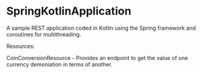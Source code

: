 # SpringKotlinApplication

A sample REST application coded in Kotlin using the Spring framework and coroutines for multithreading.

Resources:

CoinConversionResource - Provides an endpoint to get the value of one currency demoniation in terms of another.
